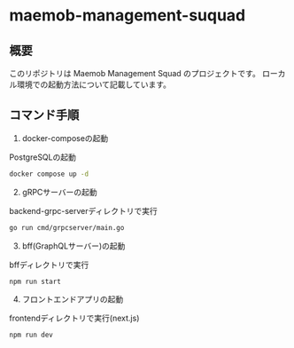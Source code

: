 # maemob-management-suquad

## 概要
このリポジトリは Maemob Management Squad のプロジェクトです。
ローカル環境での起動方法について記載しています。

## コマンド手順

1. docker-composeの起動

PostgreSQLの起動

```zsh
docker compose up -d
```

2. gRPCサーバーの起動

backend-grpc-serverディレクトリで実行

```zsh
go run cmd/grpcserver/main.go
```

3. bff(GraphQLサーバー)の起動

bffディレクトリで実行

```zsh
npm run start
```

4. フロントエンドアプリの起動

frontendディレクトリで実行(next.js)

```zsh
npm run dev
```
